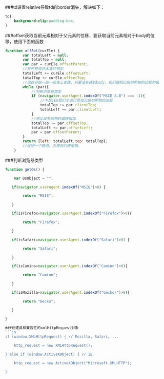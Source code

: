 ﻿###td设置relative导致td的border消失，解决如下：<br>
```css
td{
	background-clip:padding-box;
}
```	

###offset获取当前元素相对于父元素的位移，要获取当前元素相对于body的位移，使用下面的函数
```js
function offSet(curEle) {
        var totalLeft = null;
        var totalTop = null;
        var par = curEle.offsetParent;
        //首先把自己本身的相加
        totalLeft += curEle.offsetLeft;
        totalTop += curEle.offsetTop;
        //现在开始一级一级往上查找，只要没有遇到body，我们就把父级参照物的边框和偏移相加
        while (par){
			//判断浏览器类型
            if (navigator.userAgent.indexOf("MSIE 8.0") === -1){
                //不是IE8我们才进行累加父级参照物的边框
                totalTop += par.clientTop;
                totalLeft += par.clientLeft;
            }
            //把父级参照物的偏移相加
            totalTop += par.offsetTop;
            totalLeft += par.offsetLeft;
            par = par.offsetParent;
        }
        return {left: totalLeft,top: totalTop};
        //返回一个数组，方便我们使用哦。
    }
```

###判断浏览器类型
```js
function getOs() {

    var OsObject = "";

   if(navigator.userAgent.indexOf("MSIE")>0) { 

        return "MSIE";

   }

   if(isFirefox=navigator.userAgent.indexOf("Firefox")>0){

        return "Firefox";

   }

   if(isSafari=navigator.userAgent.indexOf("Safari")>0) {

        return "Safari";

   } 

   if(isCamino=navigator.userAgent.indexOf("Camino")>0){

        return "Camino";

   }

   if(isMozilla=navigator.userAgent.indexOf("Gecko/")>0){

        return "Gecko";

   }

}

###创建具有兼容性的xmlHttpRequest对象
```js
if (window.XMLHttpRequest) { // Mozilla, Safari, ...

    http_request = new XMLHttpRequest();

} else if (window.ActiveXObject) { // IE

    http_request = new ActiveXObject("Microsoft.XMLHTTP");

}
```